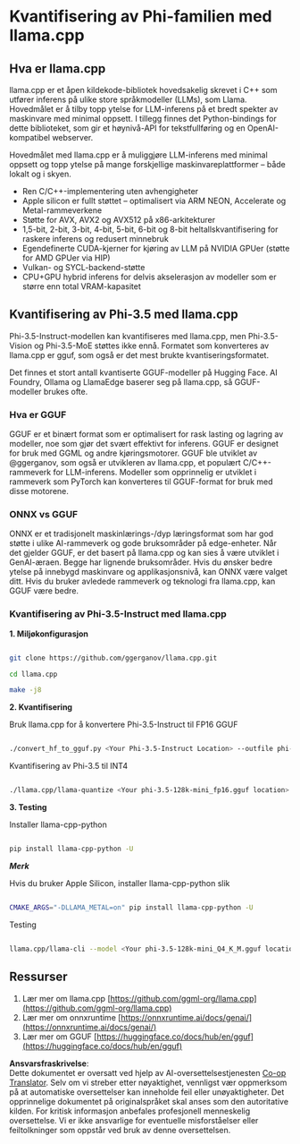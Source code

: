 <!--
CO_OP_TRANSLATOR_METADATA:
{
  "original_hash": "462bddc47427d8785f3c9fd817b346fe",
  "translation_date": "2025-07-16T22:10:02+00:00",
  "source_file": "md/01.Introduction/04/UsingLlamacppQuantifyingPhi.md",
  "language_code": "no"
}
-->
# **Kvantifisering av Phi-familien med llama.cpp**

## **Hva er llama.cpp**

llama.cpp er et åpen kildekode-bibliotek hovedsakelig skrevet i C++ som utfører inferens på ulike store språkmodeller (LLMs), som Llama. Hovedmålet er å tilby topp ytelse for LLM-inferens på et bredt spekter av maskinvare med minimal oppsett. I tillegg finnes det Python-bindings for dette biblioteket, som gir et høynivå-API for tekstfullføring og en OpenAI-kompatibel webserver.

Hovedmålet med llama.cpp er å muliggjøre LLM-inferens med minimal oppsett og topp ytelse på mange forskjellige maskinvareplattformer – både lokalt og i skyen.

- Ren C/C++-implementering uten avhengigheter
- Apple silicon er fullt støttet – optimalisert via ARM NEON, Accelerate og Metal-rammeverkene
- Støtte for AVX, AVX2 og AVX512 på x86-arkitekturer
- 1,5-bit, 2-bit, 3-bit, 4-bit, 5-bit, 6-bit og 8-bit heltallskvantifisering for raskere inferens og redusert minnebruk
- Egendefinerte CUDA-kjerner for kjøring av LLM på NVIDIA GPUer (støtte for AMD GPUer via HIP)
- Vulkan- og SYCL-backend-støtte
- CPU+GPU hybrid inferens for delvis akselerasjon av modeller som er større enn total VRAM-kapasitet

## **Kvantifisering av Phi-3.5 med llama.cpp**

Phi-3.5-Instruct-modellen kan kvantifiseres med llama.cpp, men Phi-3.5-Vision og Phi-3.5-MoE støttes ikke ennå. Formatet som konverteres av llama.cpp er gguf, som også er det mest brukte kvantiseringsformatet.

Det finnes et stort antall kvantiserte GGUF-modeller på Hugging Face. AI Foundry, Ollama og LlamaEdge baserer seg på llama.cpp, så GGUF-modeller brukes ofte.

### **Hva er GGUF**

GGUF er et binært format som er optimalisert for rask lasting og lagring av modeller, noe som gjør det svært effektivt for inferens. GGUF er designet for bruk med GGML og andre kjøringsmotorer. GGUF ble utviklet av @ggerganov, som også er utvikleren av llama.cpp, et populært C/C++-rammeverk for LLM-inferens. Modeller som opprinnelig er utviklet i rammeverk som PyTorch kan konverteres til GGUF-format for bruk med disse motorene.

### **ONNX vs GGUF**

ONNX er et tradisjonelt maskinlærings-/dyp læringsformat som har god støtte i ulike AI-rammeverk og gode bruksområder på edge-enheter. Når det gjelder GGUF, er det basert på llama.cpp og kan sies å være utviklet i GenAI-æraen. Begge har lignende bruksområder. Hvis du ønsker bedre ytelse på innebygd maskinvare og applikasjonsnivå, kan ONNX være valget ditt. Hvis du bruker avledede rammeverk og teknologi fra llama.cpp, kan GGUF være bedre.

### **Kvantifisering av Phi-3.5-Instruct med llama.cpp**

**1. Miljøkonfigurasjon**


```bash

git clone https://github.com/ggerganov/llama.cpp.git

cd llama.cpp

make -j8

```


**2. Kvantifisering**

Bruk llama.cpp for å konvertere Phi-3.5-Instruct til FP16 GGUF


```bash

./convert_hf_to_gguf.py <Your Phi-3.5-Instruct Location> --outfile phi-3.5-128k-mini_fp16.gguf

```

Kvantifisering av Phi-3.5 til INT4


```bash

./llama.cpp/llama-quantize <Your phi-3.5-128k-mini_fp16.gguf location> ./gguf/phi-3.5-128k-mini_Q4_K_M.gguf Q4_K_M

```


**3. Testing**

Installer llama-cpp-python


```bash

pip install llama-cpp-python -U

```

***Merk***

Hvis du bruker Apple Silicon, installer llama-cpp-python slik


```bash

CMAKE_ARGS="-DLLAMA_METAL=on" pip install llama-cpp-python -U

```

Testing


```bash

llama.cpp/llama-cli --model <Your phi-3.5-128k-mini_Q4_K_M.gguf location> --prompt "<|user|>\nCan you introduce .NET<|end|>\n<|assistant|>\n"  --gpu-layers 10

```



## **Ressurser**

1. Lær mer om llama.cpp [https://github.com/ggml-org/llama.cpp](https://github.com/ggml-org/llama.cpp)  
2. Lær mer om onnxruntime [https://onnxruntime.ai/docs/genai/](https://onnxruntime.ai/docs/genai/)  
3. Lær mer om GGUF [https://huggingface.co/docs/hub/en/gguf](https://huggingface.co/docs/hub/en/gguf)

**Ansvarsfraskrivelse**:  
Dette dokumentet er oversatt ved hjelp av AI-oversettelsestjenesten [Co-op Translator](https://github.com/Azure/co-op-translator). Selv om vi streber etter nøyaktighet, vennligst vær oppmerksom på at automatiske oversettelser kan inneholde feil eller unøyaktigheter. Det opprinnelige dokumentet på originalspråket skal anses som den autoritative kilden. For kritisk informasjon anbefales profesjonell menneskelig oversettelse. Vi er ikke ansvarlige for eventuelle misforståelser eller feiltolkninger som oppstår ved bruk av denne oversettelsen.
